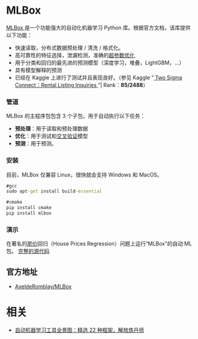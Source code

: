 
# MLBox



[MLBox ](https://mlbox.readthedocs.io/en/latest/)是一个功能强大的自动化机器学习 Python 库。根据官方文档，该库提供以下功能：

- 快速读取，分布式数据预处理 / 清洗 / 格式化。
- 高可靠性的特征选择，泄漏检测，准确的[超参数优化](https://heartbeat.fritz.ai/tuning-machine-learning-hyperparameters-40265a35c9b8)
- 用于分类和回归的最先进的预测模型（深度学习，堆叠，LightGBM，…）
- 具有模型解释的预测
- 已经在 Kaggle 上进行了测试并且表现良好。（参见 Kaggle “[ Two Sigma Connect：Rental Listing ](https://www.kaggle.com/c/two-sigma-connect-rental-listing-inquiries/leaderboard)[ ](https://www.kaggle.com/c/two-sigma-connect-rental-listing-inquiries/leaderboard)[Inquiries ](https://www.kaggle.com/c/two-sigma-connect-rental-listing-inquiries/leaderboard)”| Rank：**85/2488**）

### 管道

MLBox 的主程序包包含 3 个子包，用于自动执行以下任务：

- **预处理**：用于读取和预处理数据
- **优化**：用于测试和[交叉验证](https://heartbeat.fritz.ai/introduction-to-machine-learning-model-evaluation-fa859e1b2d7f)模型
- **预测**：用于预测。

### 安装

目前，MLBox 仅兼容 Linux，很快就会支持 Windows 和 MacOS。


```cmd
#gcc
sudo apt-get install build-essential

#cmake
pip install cmake
pip install mlbox
```

### 演示

在著名的[房价](https://www.kaggle.com/c/house-prices-advanced-regression-techniques)回归（House Prices Regression）问题上运行“MLBox”的自动 ML 包。
[完整的源代码](https://www.kaggle.com/axelderomblay/running-mlbox-auto-ml-package-on-house-prices)


## 官方地址

- [AxeldeRomblay/MLBox](https://github.com/AxeldeRomblay/MLBox)




# 相关

- [自动机器学习工具全景图：精选 22 种框架，解放炼丹师](https://zhuanlan.zhihu.com/p/42715527)
